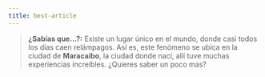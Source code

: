 ```yaml
---
title: best-article
---
```


> **¿Sabías que…?:** Existe un lugar único en el mundo,
> donde casi todos los días caen relámpagos. Así es, este
> fenómeno se ubica en la ciudad de **Maracaibo**, la ciudad
> donde nací, allí tuve muchas experiencias increíbles.
> ¿Quieres saber un poco mas?
